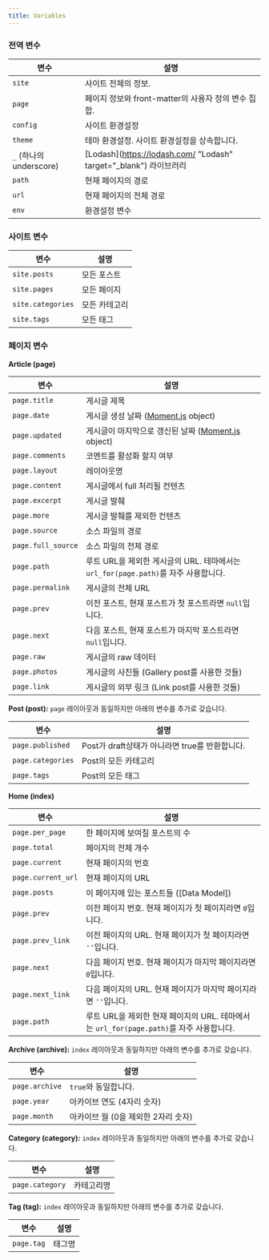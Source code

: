 ```yaml
---
title: Variables
---
```

### 전역 변수

변수 | 설명
--- | ---
`site` | 사이트 전체의 정보.
`page` | 페이지 정보와 front-matter의 사용자 정의 변수 집합.
`config` | 사이트 환경설정
`theme` | 테마 환경설정. 사이트 환경설정을 상속합니다.
`_` (하나의 underscore) | [Lodash](https://lodash.com/  "Lodash" target="_blank") 라이브러리
`path` | 현재 페이지의 경로
`url` | 현재 페이지의 전체 경로
`env` | 환경설정 변수

### 사이트 변수

변수 | 설명
--- | ---
`site.posts` | 모든 포스트
`site.pages` | 모든 페이지
`site.categories` | 모든 카테고리
`site.tags` | 모든 태그

### 페이지 변수

**Article (page)**

변수 | 설명
--- | ---
`page.title` | 게시글 제목
`page.date` | 게시글 생성 날짜 ([Moment.js] object)
`page.updated` | 게시글이 마지막으로 갱신된 날짜 ([Moment.js] object)
`page.comments` | 코멘트를 활성화 할지 여부
`page.layout` | 레이아웃명
`page.content` | 게시글에서 full 처리될 컨텐츠
`page.excerpt` | 게시글 발췌
`page.more` | 게시글 발췌를 제외한 컨텐츠
`page.source` | 소스 파일의 경로
`page.full_source` | 소스 파일의 전체 경로
`page.path` | 루트 URL을 제외한 게시글의 URL. 테마에서는 `url_for(page.path)`를 자주 사용합니다.
`page.permalink` | 게시글의 전체 URL
`page.prev` | 이전 포스트, 현재 포스트가 첫 포스트라면 `null`입니다.
`page.next` | 다음 포스트, 현재 포스트가 마지막 포스트라면 `null`입니다.
`page.raw` | 게시글의 raw 데이터
`page.photos` | 게시글의 사진들 (Gallery post를 사용한 것들)
`page.link` | 게시글의 외부 링크 (Link post를 사용한 것들)

**Post (post):** `page` 레이아웃과 동일하지만 아래의 변수를 추가로 갖습니다.

변수 | 설명
--- | ---
`page.published` | Post가 draft상태가 아니라면 true를 반환합니다.
`page.categories` | Post의 모든 카테고리
`page.tags` | Post의 모든 태그

**Home (index)**

변수 | 설명
--- | ---
`page.per_page` | 한 페이지에 보여질 포스트의 수
`page.total` | 페이지의 전체 개수
`page.current` | 현재 페이지의 번호
`page.current_url` | 현재 페이지의 URL
`page.posts` | 이 페이지에 있는 포스트들 ([Data Model])
`page.prev` | 이전 페이지 번호. 현재 페이지가 첫 페이지라면 `0`입니다.
`page.prev_link` | 이전 페이지의 URL. 현재 페이지가 첫 페이지라면 `''`입니다.
`page.next` | 다음 페이지 번호. 현재 페이지가 마지막 페이지라면 `0`입니다.
`page.next_link` | 다음 페이지의 URL. 현재 페이지가 마지막 페이지라면 `''`입니다.
`page.path` | 루트 URL을 제외한 현재 페이지의 URL. 테마에서는 `url_for(page.path)`를 자주 사용합니다.

**Archive (archive):** `index` 레이아웃과 동일하지만 아래의 변수를 추가로 갖습니다.

변수 | 설명
--- | ---
`page.archive` | `true`와 동일합니다.
`page.year` | 아카이브 연도 (4자리 숫자)
`page.month` | 아카이브 월 (0을 제외한 2자리 숫자)

**Category (category):** `index` 레이아웃과 동일하지만 아래의 변수를 추가로 갖습니다.

변수 | 설명
--- | ---
`page.category` | 카테고리명

**Tag (tag):** `index` 레이아웃과 동일하지만 아래의 변수를 추가로 갖습니다.

변수 | 설명
--- | ---
`page.tag` | 태그명

[Moment.js]: http://momentjs.com/
